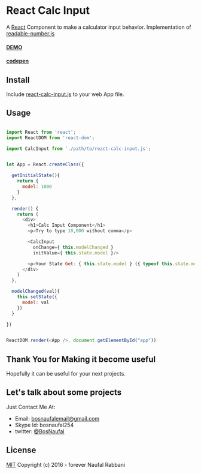 # React Calc Input
A [React](http://https://facebook.github.io/react/) Component to make a calculator input behavior. Implementation of [readable-number.js](https://github.com/BosNaufal/readable-number)


#### [DEMO](https://rawgit.com/BosNaufal/react-calc-input/master/index.html)
#### [codepen](http://codepen.io/BosNaufal/pen/PNGWgQ)


## Install
Include [react-calc-input.js](./src/react-calc-input.js) to your web App file.


## Usage
```js

import React from 'react';
import ReactDOM from 'react-dom';

import CalcInput from './path/to/react-calc-input.js';


let App = React.createClass({

  getInitialState(){
    return {
      model: 1000
    }
  },

  render() {
    return (
      <div>
        <h1>Calc Input Component</h1>
        <p>Try to type 10,000 without comma</p>

        <CalcInput
          onChange={ this.modelChanged }
          initValue={ this.state.model }/>

        <p>Your State Get: { this.state.model } ({ typeof this.state.model })</p>
      </div>
    )
  },

  modelChanged(val){
    this.setState({
      model: val
    })
  }

})


ReactDOM.render(<App />, document.getElementById("app"))

```


## Thank You for Making it become useful
Hopefully it can be useful for your next projects.

## Let's talk about some projects
Just Contact Me At:
- Email: [bosnaufalemail@gmail.com](mailto:bosnaufalemail@gmail.com)
- Skype Id: bosnaufal254
- twitter: [@BosNaufal](https://twitter.com/BosNaufal)

## License
[MIT](http://opensource.org/licenses/MIT)
Copyright (c) 2016 - forever Naufal Rabbani
